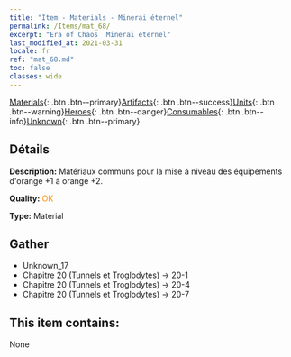 ```yaml
---
title: "Item - Materials - Minerai éternel"
permalink: /Items/mat_68/
excerpt: "Era of Chaos  Minerai éternel"
last_modified_at: 2021-03-31
locale: fr
ref: "mat_68.md"
toc: false
classes: wide
---
```

 [Materials](/fr/Items/){: .btn .btn--primary}[Artifacts](/fr/Items/Artifacts/){: .btn .btn--success}[Units](/fr/Items/Units/){: .btn .btn--warning}[Heroes](/fr/Items/Heroes/){: .btn .btn--danger}[Consumables](/fr/Items/Consumables/){: .btn .btn--info}[Unknown](/fr/Items/Unknown/){: .btn .btn--primary}

## Détails
 **Description:** Matériaux communs pour la mise à niveau des équipements d'orange +1 à orange +2.

 **Quality:** <span style="color: #FF8C00">OK</span>

 **Type:** Material

## Gather

*    Unknown_17 
*    Chapitre 20 (Tunnels et Troglodytes) -> 20-1 
*    Chapitre 20 (Tunnels et Troglodytes) -> 20-4 
*    Chapitre 20 (Tunnels et Troglodytes) -> 20-7 

## This item contains:

  None

